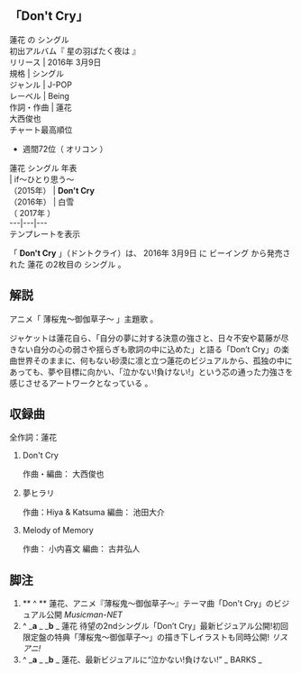「Don't Cry」  
---  
蓮花  の  シングル  
初出アルバム『  星の羽ばたく夜は  』  
リリース  |  2016年  3月9日   
規格  |  シングル   
ジャンル  |  J-POP   
レーベル  |  Being   
作詞・作曲  |  蓮花   
大西俊也  
チャート最高順位  
  
  * 週間72位（  オリコン  ） 

  
蓮花  シングル 年表  
|  if〜ひとり思う〜  
（2015年）  |  **Don't Cry**   
（2016年）  |  白雪    
（  2017年  ）  
---|---|---  
テンプレートを表示  
  
「 **Don't Cry** 」（ドントクライ）は、  2016年  3月9日  に  ビーイング  から発売された  蓮花  の2枚目の  シングル
。

##  解説



アニメ「  薄桜鬼〜御伽草子〜  」主題歌        。

ジャケットは蓮花自ら、「自分の夢に対する決意の強さと、日々不安や葛藤が尽きない自分の心の弱さや揺らぎも歌詞の中に込めた」と語る「Don’t
Cry」の楽曲世界そのままに、何もない砂漠に凛と立つ蓮花のビジュアルから、孤独の中にあっても、夢や目標に向かい、「泣かない!負けない!」という芯の通った力強さを感じさせるアートワークとなっている
    。

##  収録曲



全作詞：蓮花

  1. Don't Cry 

     作曲・編曲：  大西俊也 
  2. 夢ヒラリ 

     作曲：Hiya & Katsuma 編曲：  池田大介 
  3. Melody of Memory 

     作曲：  小内喜文  編曲：  古井弘人 

##  脚注



  1. ** ^  ** 蓮花、アニメ『薄桜鬼〜御伽草子〜』テーマ曲「Don't Cry」のビジュアル公開  _Musicman-NET_
  2. ^  _**a** _ _**b** _ 蓮花 待望の2ndシングル「Don’t Cry」最新ビジュアル公開!初回限定盤の特典「薄桜鬼～御伽草子～」の描き下しイラストも同時公開!  _リスアニ!_
  3. ^  _**a** _ _**b** _ 蓮花、最新ビジュアルに“泣かない!負けない!”  _ BARKS  _

